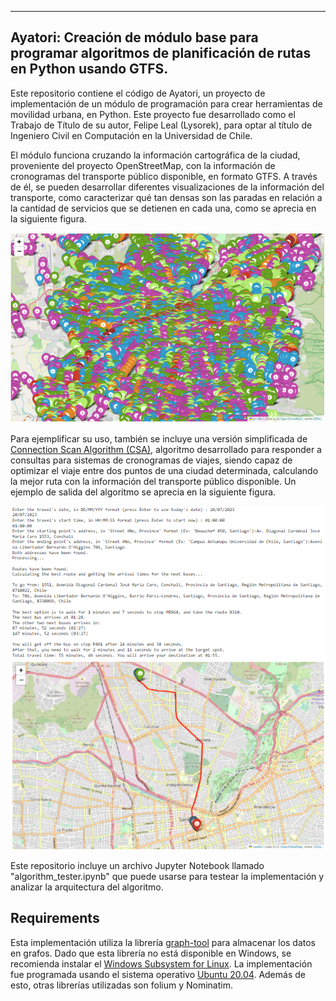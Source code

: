***
## Ayatori: Creación de módulo base para programar algoritmos de planificación de rutas en Python usando GTFS.

Este repositorio contiene el código de Ayatori, un proyecto de implementación de un módulo de programación para crear
herramientas de movilidad urbana, en Python. Este proyecto fue desarrollado como el Trabajo de Título de su autor, Felipe Leal (Lysorek), para optar al título de Ingeniero Civil en Computación en la Universidad de Chile.

El módulo funciona cruzando la información cartográfica de la ciudad, proveniente del proyecto OpenStreetMap, con la
información de cronogramas del transporte público disponible, en formato GTFS. A través de él, se pueden desarrollar
diferentes visualizaciones de la información del transporte, como caracterizar qué tan densas son las paradas en relación
a la cantidad de servicios que se detienen en cada una, como se aprecia en la siguiente figura.

![alt text](Imagenes/mapa_paradas_full.jpg "Densidad de recorridos por parada en Santiago.")

Para ejemplificar su uso, también se incluye una versión simplificada de [Connection Scan Algorithm (CSA)](arxiv.org/abs/1703.05997), algoritmo desarrollado para responder a consultas para sistemas de cronogramas de viajes, siendo capaz de optimizar el viaje entre dos puntos de una ciudad determinada, calculando la mejor ruta con la información del transporte público disponible. Un ejemplo de salida del algoritmo se aprecia en la siguiente figura.

![alt text](Imagenes/result_example.PNG "Result example")

Este repositorio incluye un archivo Jupyter Notebook llamado "algorithm_tester.ipynb" que puede usarse para testear la implementación y analizar la arquitectura del algoritmo.

## Requirements

Esta implementación utiliza la librería [graph-tool](https://graph-tool.skewed.de) para almacenar los datos en grafos. Dado que esta librería no está disponible en Windows, se recomienda instalar el [Windows Subsystem for Linux](https://docs.microsoft.com/es-es/windows/wsl/install-win10). La implementación fue programada usando el sistema operativo [Ubuntu 20.04](https://ubuntu.com/blog/tag/20-04-lts). Además de esto, otras librerías utilizadas son folium y Nominatim.
